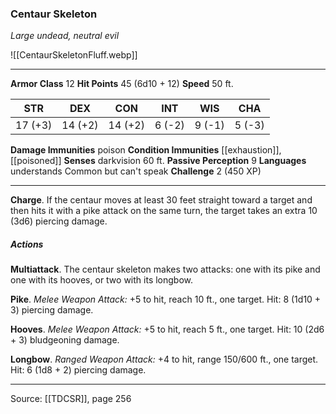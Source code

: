 ### Centaur Skeleton
_Large undead, neutral evil_

![[CentaurSkeletonFluff.webp]]




---

**Armor Class** 12
**Hit Points** 45 (6d10 + 12)
**Speed** 50 ft.

| STR     | DEX     | CON     | INT     | WIS     | CHA     |
|---------|---------|---------|---------|---------|---------|
| 17 (+3) | 14 (+2) | 14 (+2) | 6 (-2) | 9 (-1) | 5 (-3) |

**Damage Immunities** poison
**Condition Immunities** [[exhaustion]], [[poisoned]]
**Senses** darkvision 60 ft.
**Passive Perception** 9
**Languages** understands Common but can't speak
**Challenge** 2 (450 XP)

---

**Charge**. If the centaur moves at least 30 feet straight toward a target and then hits it with a pike attack on the same turn, the target takes an extra 10 (3d6) piercing damage.

##### Actions
**Multiattack**. The centaur skeleton makes two attacks: one with its pike and one with its hooves, or two with its longbow.

**Pike**. _Melee Weapon Attack:_ +5 to hit, reach 10 ft., one target. Hit: 8 (1d10 + 3) piercing damage.

**Hooves**. _Melee Weapon Attack:_ +5 to hit, reach 5 ft., one target. Hit: 10 (2d6 + 3) bludgeoning damage.

**Longbow**. _Ranged Weapon Attack:_ +4 to hit, range 150/600 ft., one target. Hit: 6 (1d8 + 2) piercing damage.


---

Source: [[TDCSR]], page 256